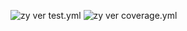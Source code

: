 ![zy ver test.yml](https://code.harvard.edu/CS107/team21/blob/zy1002/.github/workflows/test.yml/badge.svg)
![zy ver coverage.yml](https://code.harvard.edu/CS107/team21/blob/zy1002/.github/workflows/coverage.yml/badge.svg)


